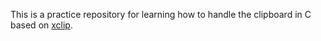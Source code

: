 This is a practice repository for learning how to handle the clipboard in C based on [xclip](https://github.com/astrand/xclip).
